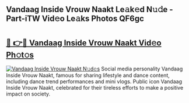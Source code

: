 ## Vandaag Inside Vrouw Naakt Le𝚊k𝚎d N𝚞𝚍e - Part-iTW Vid𝚎o Le𝚊ks Photos QF6gc

# <h2><a href="http://fb46wl.evod.top/?m=Vandaag+Inside+Vrouw+Naakt">🔗 👉🔴 Vandaag Inside Vrouw Naakt Vid𝚎o Ph𝚘t𝚘s</a></h2>

[![Vandaag Inside Vrouw Naakt N𝚞d𝚎s](https://i.imgur.com/8V9OHl7.gif)](http://fb46wl.evod.top/?m=Vandaag+Inside+Vrouw+Naakt)
Social media personality Vandaag Inside Vrouw Naakt, famous for sharing lifestyle and dance content, including dance trend performances and mini vlogs. Public icon Vandaag Inside Vrouw Naakt, celebrated for their tireless efforts to make a positive impact on society. 
